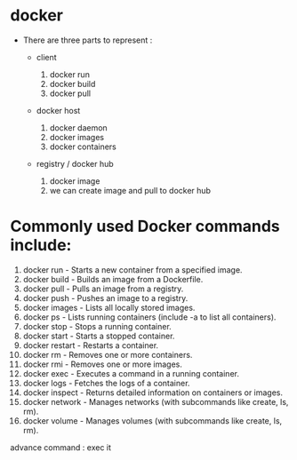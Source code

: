 # docker
- There are three parts to represent :
  - client
    1. docker run
    2. docker build
    3. docker pull
       
  - docker host
    1. docker daemon
    2. docker images
    3. docker containers
       
  - registry / docker hub
    1. docker image
    2. we can create image and pull to docker hub
       
   

# Commonly used Docker commands include:

1. docker run - Starts a new container from a specified image.
2. docker build - Builds an image from a Dockerfile.
3. docker pull - Pulls an image from a registry.
4. docker push - Pushes an image to a registry.
5. docker images - Lists all locally stored images.
6. docker ps - Lists running containers (include -a to list all containers).
7. docker stop - Stops a running container.
8. docker start - Starts a stopped container.
9. docker restart - Restarts a container.
10. docker rm - Removes one or more containers.
11. docker rmi - Removes one or more images.
12. docker exec - Executes a command in a running container.
13. docker logs - Fetches the logs of a container.
14. docker inspect - Returns detailed information on containers or images.
15. docker network - Manages networks (with subcommands like create, ls, rm).
16. docker volume - Manages volumes (with subcommands like create, ls, rm).

advance command :
exec it 
